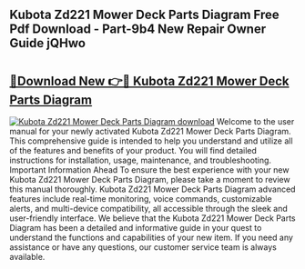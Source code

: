 ## Kubota Zd221 Mower Deck Parts Diagram Free Pdf Download - Part-9b4 New Repair Owner Guide jQHwo

# <h2><a href="http://dfk27nz.blite.top/?on=Kubota+Zd221+Mower+Deck+Parts+Diagram">🔗Download New 👉🔴 Kubota Zd221 Mower Deck Parts Diagram</a></h2>

[![Kubota Zd221 Mower Deck Parts Diagram download](https://i.imgur.com/lujVjoI.png)](http://dfk27nz.blite.top/?on=Kubota+Zd221+Mower+Deck+Parts+Diagram)
Welcome to the user manual for your newly activated Kubota Zd221 Mower Deck Parts Diagram. This comprehensive guide is intended to help you understand and utilize all of the features and benefits of your product. You will find detailed instructions for installation, usage, maintenance, and troubleshooting. Important Information Ahead To ensure the best experience with your new Kubota Zd221 Mower Deck Parts Diagram, please take a moment to review this manual thoroughly. Kubota Zd221 Mower Deck Parts Diagram advanced features include real-time monitoring, voice commands, customizable alerts, and multi-device compatibility, all accessible through the sleek and user-friendly interface. We believe that the Kubota Zd221 Mower Deck Parts Diagram has been a detailed and informative guide in your quest to understand the functions and capabilities of your new item. If you need any assistance or have any questions, our customer service team is always available.
